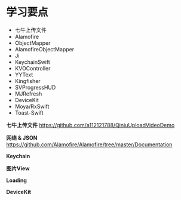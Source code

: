 # 学习要点

- 七牛上传文件
- Alamofire
- ObjectMapper
- AlamofireObjectMapper
- Ji
- KeychainSwift
- KVOController
- YYText
- Kingfisher
- SVProgressHUD
- MJRefresh
- DeviceKit
- Moya/RxSwift
- Toast-Swift

**七牛上传文件**
<https://github.com/a112121788/QiniuUploadVideoDemo>

**网络 & JSON**
<https://github.com/Alamofire/Alamofire/tree/master/Documentation>

**Keychain**

**图片View**

**Loading**

**DeviceKit**